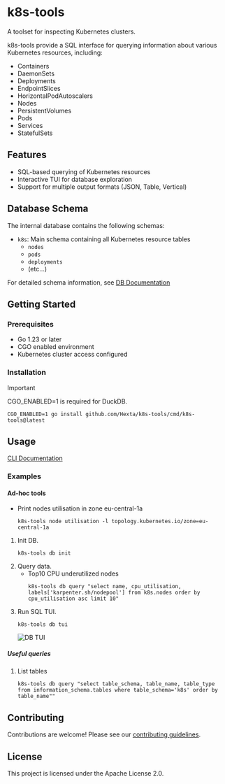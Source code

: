# k8s-tools

A toolset for inspecting Kubernetes clusters.

k8s-tools provide a SQL interface for querying information about various Kubernetes resources, including:
* Containers
* DaemonSets
* Deployments
* EndpointSlices
* HorizontalPodAutoscalers
* Nodes
* PersistentVolumes
* Pods
* Services
* StatefulSets

## Features

- SQL-based querying of Kubernetes resources
- Interactive TUI for database exploration
- Support for multiple output formats (JSON, Table, Vertical)

## Database Schema

The internal database contains the following schemas:

- `k8s`: Main schema containing all Kubernetes resource tables
  - `nodes`
  - `pods`
  - `deployments`
  - (etc...)

For detailed schema information, see [DB Documentation](docs/db/index.md)

## Getting Started

### Prerequisites

- Go 1.23 or later
- CGO enabled environment
- Kubernetes cluster access configured

### Installation

> [!IMPORTANT]
> CGO_ENABLED=1 is required for DuckDB.

```shell
CGO_ENABLED=1 go install github.com/Hexta/k8s-tools/cmd/k8s-tools@latest
```

## Usage

[CLI Documentation](docs/cli/k8s-tools.md)

### Examples

#### Ad-hoc tools

* Print nodes utilisation in zone eu-central-1a
    ```shell
    k8s-tools node utilisation -l topology.kubernetes.io/zone=eu-central-1a
    ```

1. Init DB.
    ```shell
    k8s-tools db init
    ```
2. Query data.
    * Top10 CPU underutilized nodes
      ```shell
      k8s-tools db query "select name, cpu_utilisation, labels['karpenter.sh/nodepool'] from k8s.nodes order by cpu_utilisation asc limit 10"
      ```
3. Run SQL TUI.
    ```shell
    k8s-tools db tui
    ```
   ![DB TUI](docs/db-tui-0.png)

##### Useful queries
1. List tables
   ```shell
   k8s-tools db query "select table_schema, table_name, table_type from information_schema.tables where table_schema='k8s' order by table_name""
   ```

## Contributing

Contributions are welcome! Please see our [contributing guidelines](CONTRIBUTING.md).

## License

This project is licensed under the Apache License 2.0.
